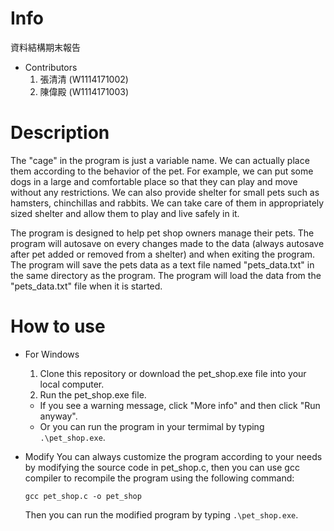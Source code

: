 # Info

  資料結構期末報告

  - Contributors
    1. 張清清 (W1114171002)
    2. 陳偉殿 (W1114171003)

# Description

  The "cage" in the program is just a variable name. We can actually place them according to the behavior of the pet. For example, we can put some dogs in a large and comfortable place so that they can play and move without any restrictions. We can also provide shelter for small pets such as hamsters, chinchillas and rabbits. We can take care of them in appropriately sized shelter and allow them to play and live safely in it.

  The program is designed to help pet shop owners manage their pets. The program will autosave on every changes made to the data (always autosave after pet added or removed from a shelter) and when exiting the program. The program will save the pets data as a text file named "pets_data.txt" in the same directory as the program. The program will load the data from the "pets_data.txt" file when it is started.

# How to use

  - For Windows
    1. Clone this repository or download the pet_shop.exe file into your local computer.
    2. Run the pet_shop.exe file.
      - If you see a warning message, click "More info" and then click "Run anyway".
      - Or you can run the program in your termimal by typing `.\pet_shop.exe`.

  - Modify
    You can always customize the program according to your needs by modifying the source code in pet_shop.c, then you can use gcc compiler to recompile the program using the following command:
    ```
    gcc pet_shop.c -o pet_shop
    ```
    Then you can run the modified program by typing `.\pet_shop.exe`.
